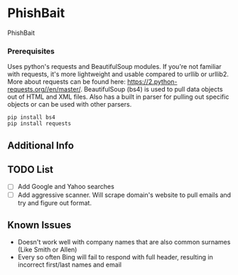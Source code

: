 # PhishBait

PhishBait

### Prerequisites

Uses python's requests and BeautifulSoup modules. 
If you're not familiar with requests, it's more lightweight and usable compared to urllib or urllib2. More about requests can be found here: https://2.python-requests.org//en/master/.
BeautifulSoup (bs4) is used to pull data objects out of HTML and XML files. Also has a built in parser for pulling out specific objects or can be used with other parsers.

```
pip install bs4
pip install requests
```

## Additional Info

## TODO List

- [ ] Add Google and Yahoo searches
- [ ] Add aggressive scanner. Will scrape domain's website to pull emails and try and figure out format.

## Known Issues

- Doesn't work well with company names that are also common surnames (Like Smith or Allen)
- Every so often Bing will fail to respond with full header, resulting in incorrect first/last names and email
